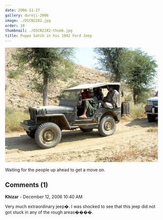 ```yaml
---
date: 2006-11-27
gallery: dureji-2006
image: ./DSCN2282.jpg
order: 10
thumbnail: ./DSCN2282-thumb.jpg
title: Puppo Sahib in his 1942 Ford Jeep
---
```


![Puppo Sahib in his 1942 Ford Jeep](./DSCN2282.jpg)

Waiting for the people up ahead to get a move on.

<div id="comments">

## Comments (1)

<div id="comment">

**Khizar** - December 12, 2006 10:40 AM

Very much extraordinary jeep�. I was shocked to see that this jeep did not got stuck in any of the rough areas����.

</div>

</div>